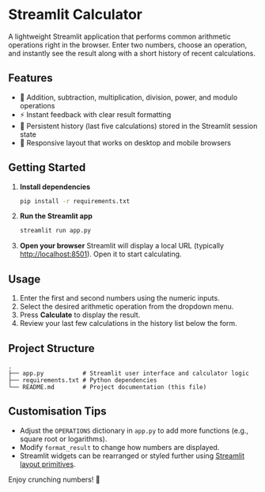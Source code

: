# Streamlit Calculator

A lightweight Streamlit application that performs common arithmetic operations right in the browser. Enter two numbers, choose an operation, and instantly see the result along with a short history of recent calculations.

## Features
- 🧮 Addition, subtraction, multiplication, division, power, and modulo operations
- ⚡ Instant feedback with clear result formatting
- 📝 Persistent history (last five calculations) stored in the Streamlit session state
- 📱 Responsive layout that works on desktop and mobile browsers

## Getting Started

1. **Install dependencies**
   ```bash
   pip install -r requirements.txt
   ```

2. **Run the Streamlit app**
   ```bash
   streamlit run app.py
   ```

3. **Open your browser**
   Streamlit will display a local URL (typically <http://localhost:8501>). Open it to start calculating.

## Usage
1. Enter the first and second numbers using the numeric inputs.
2. Select the desired arithmetic operation from the dropdown menu.
3. Press **Calculate** to display the result.
4. Review your last few calculations in the history list below the form.

## Project Structure
```
.
├── app.py           # Streamlit user interface and calculator logic
├── requirements.txt # Python dependencies
└── README.md        # Project documentation (this file)
```

## Customisation Tips
- Adjust the `OPERATIONS` dictionary in `app.py` to add more functions (e.g., square root or logarithms).
- Modify `format_result` to change how numbers are displayed.
- Streamlit widgets can be rearranged or styled further using [Streamlit layout primitives](https://docs.streamlit.io/library/get-started/main-concepts#layout).

Enjoy crunching numbers! 🔢
